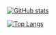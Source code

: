 [![GitHub stats](https://github-readme-stats.vercel.app/api?username=mdos-san)](https://github.com/anuraghazra/github-readme-stats)

[![Top Langs](https://github-readme-stats.vercel.app/api/top-langs/?username=mdos-san&langs_count=10&hide=lua,vim+script)](https://github.com/anuraghazra/github-readme-stats)
